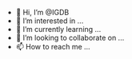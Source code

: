 - 👋 Hi, I’m @IGDB
- 👀 I’m interested in ...
- 🌱 I’m currently learning ...
- 💞️ I’m looking to collaborate on ...
- 📫 How to reach me ...

<!---
IGDB/IGDB is a ✨ special ✨ repository because its `README.md` (this file) appears on your GitHub profile.
You can click the Preview link to take a look at your changes.
--->
